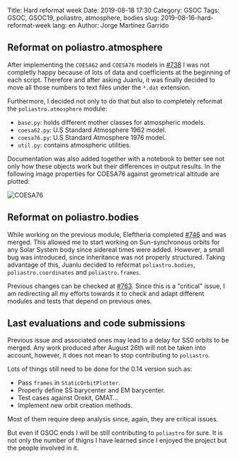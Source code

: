 Title: Hard reformat week
Date: 2019-08-18 17:30
Category: GSOC
Tags: GSOC, GSOC19, poliastro, atmosphere, bodies
slug: 2019-08-16-hard-reformat-week
lang: en
Author: Jorge Martínez Garrido

## Reformat on poliastro.atmosphere

After implementing the `COESA62` and `COESA76` models in
[#738](https://github.com/poliastro/poliastro/pull/738) I was not completly
happy because of lots of data and coefficients at the beginning of each script.
Therefore and after asking Juanlu, it was finally decided to move all those
numbers to text files under the `*.dat` extension.

Furthermore, I decided not only to do that but also to completely reformat the
`poliastro.atmosphere` module:

* `base.py`: holds different mother classes for atmospheric models.
* `coesa62.py`: U.S Standard Atmosphere 1962 model.
* `coesa76.py`: U.S Standard Atmosphere 1976 model.
* `util.py`: contains atmospheric utilities.

Documentation was also added together with a notebook to better see not only how
these objects work but their differences in output results. In the following
image properties for COESA76 against geometrical altitude are plotted:

![COESA76]({static}/images/atm76.png)

## Reformat on poliastro.bodies

While working on the previous module, Eleftheria completed
[#746](https://github.com/poliastro/poliastro/pull/746) and was merged. This
allowed me to start working on Sun-synchronous orbits for any Solar System body
since sidereal times were added. However, a small bug was introduced, since
inheritance was not properly structured. Taking advantage of this, Juanlu
decided to reformat `poliastro.bodies`, `poliastro.coordinates` and
`poliastro.frames`. 

Previous changes can be checked at
[#763](https://github.com/poliastro/poliastro/pull/763). Since this is a
"critical" issue, I am redirecting all my efforts towards it to check and
adapt different modules and tests that depend on previous ones.

## Last evaluations and code submissions

Previous issue and associated ones may lead to a delay for SS0 orbits to be
merged. Any work produced after August 26th will not be taken into account,
however, it does not mean to stop contributing to `poliastro`.

Lots of things still need to be done for the 0.14 version such as:

* Pass `frames` in `StaticOrbitPlotter`.
* Properly define SS barycenter and EM barycenter.
* Test cases against Orekit, GMAT...
* Implement new orbit creation methods.

Most of them require deep analysis since, again, they are critical issues.

But even if GSOC ends I will be still contributing to `poliastro` for sure. It
is not only the number of thigns I have learned since I enjoyed the project but
the people involved in it.
